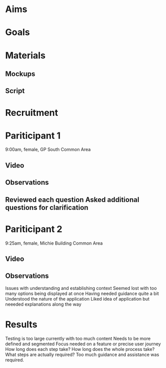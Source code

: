 <h1>Aims</h1>

<h1>Goals</h1>


<h1>Materials</h1>
<h2>Mockups</h2>

<h2>Script</h2>

<h1>Recruitment</h1>

<h1>Pariticipant 1</h1>
9:00am, female, GP South Common Area
<h2>Video</h2>

<h2>Observations<h2>
Reviewed each question
Asked additional questions for clarification


<h1>Pariticipant 2</h1>
9:25am, female, Michie Building Common Area
<h2>Video</h2>

<h2>Observations</h2>
Issues with understanding and establishing context
Seemed lost with too many options being displayed at once
Having needed guidance quite a bit
Understood the nature of the application
Liked idea of application but neeeded explanations along the way

<h1>Results</h1>
Testing is too large currently with too much content
Needs to be more defined and segmented
Focus needed on a feature or precise user journey
How long does each step take?
How long does the whole process take?
What steps are actually required?
Too much guidance and assistance was required.
